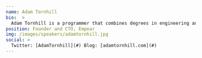 ```yaml
---
name: Adam Tornhill
bio:  >
  Adam Tornhill is a programmer that combines degrees in engineering and psychology. He’s the founder of Empear AB where he designs tools for software analysis. He's also the author of Your Code as a Crime Scene, has written the popular Lisp for the Web tutorial and self-published a book on Patterns in C. His other interests include modern history, music and martial arts.
position: Founder and CTO, Empear
img: /images/speakers/adamtornhill.jpg
social: >
  Twitter: [AdamTornhill](#) Blog: [adamtornhill.com](#)
---
```

